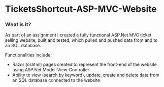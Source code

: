 # TicketsShortcut-ASP-MVC-Website

### What is it?
As part of an assignment I created a fully functional ASP.Net MVC ticket selling website, built and tested, which pulled and pushed data from and to an SQL database.

Functionalities include:
* Razor (cshtml) pages created to represent the front-end of the website using ASP.Net Model-View-Controller
* Ability to view (search by keyword), update, create and delete data from an SQL database connected to the website

